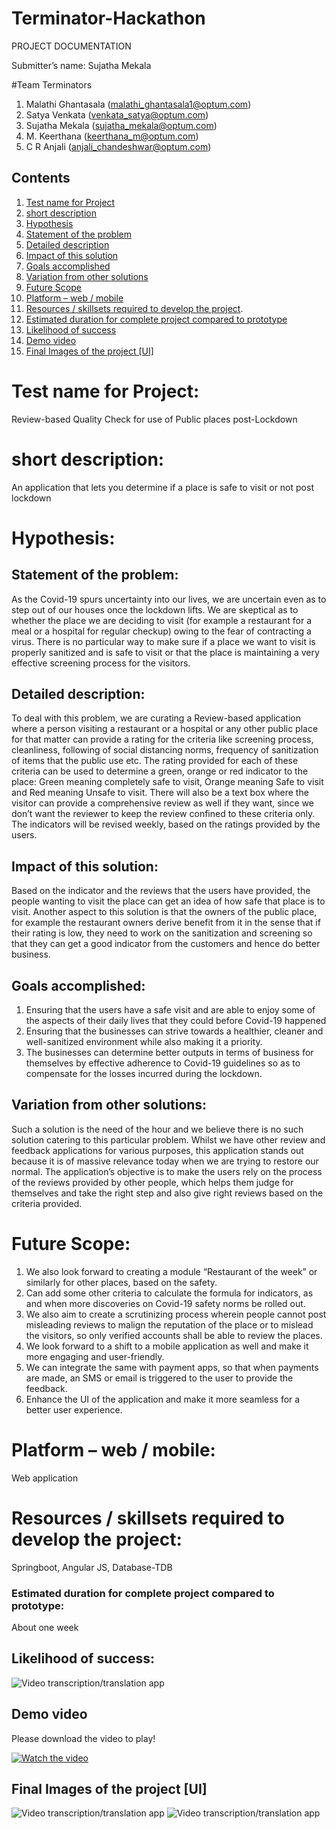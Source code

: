 # Terminator-Hackathon

PROJECT DOCUMENTATION

Submitter’s name:  Sujatha Mekala

#Team Terminators
1.	Malathi Ghantasala (malathi_ghantasala1@optum.com)
2.	Satya Venkata (venkata_satya@optum.com)
3.	Sujatha Mekala (sujatha_mekala@optum.com)
4.	M. Keerthana (keerthana_m@optum.com)
5.	C R Anjali (anjali_chandeshwar@optum.com)

## Contents

1. [Test name for Project](#testname)
1. [short description](#hort-description)
1. [Hypothesis](#Hypothesis)
1. [Statement of the problem](#statement-of-problem)
1. [Detailed description](#detaileddescription)
1. [Impact of this solution](#impactofsolution)
1. [Goals accomplished](#goals-accomplished)
1. [Variation from other solutions](#variation-from-other-solutions)
1. [Future Scope](#futurescope)
1. [Platform – web / mobile](#platform-–-web-/-mobile)
1. [Resources / skillsets required to develop the project](#resources-/-skillsets-required-to-develop-the-project:).
1. [Estimated duration for complete project compared to prototype](#eta)
1. [Likelihood of success](#Likelihoodofprocess)
1.  [Demo video](#Demovideo)
1.  [Final Images of the project [UI]](#UIimage)
 
# Test name for Project: 
Review-based Quality Check for use of Public places post-Lockdown

# short description: 
An application that lets you determine if a place is safe to visit or not post lockdown

# Hypothesis:

## Statement of the problem:

As the Covid-19 spurs uncertainty into our lives, we are uncertain even as to step out of our houses once the lockdown lifts. We are skeptical as to whether the place we are deciding to visit (for example a restaurant for a meal or a hospital for regular checkup) owing to the fear of contracting a virus. There is no particular way to make sure if a place we want to visit is properly sanitized and is safe to visit or that the place is maintaining a very effective screening process for the visitors.

## Detailed description:
To deal with this problem, we are curating a Review-based application where a person visiting a restaurant or a hospital or any other public place for that matter can provide a rating for the criteria like screening process, cleanliness, following of social distancing norms, frequency of sanitization of items that the public use etc. The rating provided for each of these criteria can be used to determine a green, orange or red indicator to the place: Green meaning completely safe to visit, Orange meaning Safe to visit and Red meaning Unsafe to visit. There will also be a text box where the visitor can provide a comprehensive review as well if they want, since we don’t want the reviewer to keep the review confined to these criteria only. The indicators will be revised weekly, based on the ratings provided by the users.

## Impact of this solution:
Based on the indicator and the reviews that the users have provided, the people wanting to visit the place can get an idea of how safe that place is to visit. Another aspect to this solution is that the owners of the public place, for example the restaurant owners derive benefit from it in the sense that if their rating is low, they need to work on the sanitization and screening so that they can get a good indicator from the customers and hence do better business. 

## Goals accomplished:
1.	Ensuring that the users have a safe visit and are able to enjoy some of the aspects of their daily lives that they could before Covid-19 happened 
2.	Ensuring that the businesses can strive towards a healthier, cleaner and well-sanitized environment while also making it a priority.
3.	The businesses can determine better outputs in terms of business for themselves by effective adherence to Covid-19 guidelines so as to compensate for the losses incurred during the lockdown.

## Variation from other solutions:
Such a solution is the need of the hour and we believe there is no such solution catering to this particular problem. Whilst we have other review and feedback applications for various purposes, this application stands out because it is of massive relevance today when we are trying to restore our normal. The application’s objective is to make the users rely on the process of the reviews provided by other people, which helps them judge for themselves and take the right step and also give right reviews based on the criteria provided.

# Future Scope:
1.	We also look forward to creating a module “Restaurant of the week” or similarly for other places, based on the safety. 
2.	Can add some other criteria to calculate the formula for indicators, as and when more discoveries on Covid-19 safety norms be rolled out. 
3.	We also aim to create a scrutinizing process wherein people cannot post misleading reviews to malign the reputation of the place or to mislead the visitors, so only verified accounts shall be able to review the places.
4.	We look forward to a shift to a mobile application as well and make it more engaging and user-friendly.
5.	We can integrate the same with payment apps, so that when payments are made, an SMS or email is triggered to the user to provide the feedback.
6.	Enhance the UI of the application and make it more seamless for a better user experience.

# Platform – web / mobile:
Web application

# Resources / skillsets required to develop the project:
Springboot, Angular JS, Database-TDB

### Estimated duration for complete project compared to prototype: 
About one week

## Likelihood of success: 

![Video transcription/translation app](https://github.com/msujatha-terminators/Terminator-Hackathon/blob/master/COVID19QualityCheck/src/main/resources/static/img/piechart.PNG)


## Demo video
Please download the video to play!

[![Watch the video](https://github.com/msujatha-terminators/Terminator-Hackathon/blob/master/COVID19QualityCheck/src/main/resources/static/img/play.PNG)](https://github.com/msujatha-terminators/Terminator-Hackathon/blob/master/COVID19QualityCheck/src/main/resources/static/img/Quality-Check_PPT.mp4)


## Final Images of the project [UI] 

![Video transcription/translation app](https://github.com/msujatha-terminators/Terminator-Hackathon/blob/master/COVID19QualityCheck/src/main/resources/static/img/first.png)
![Video transcription/translation app](https://github.com/msujatha-terminators/Terminator-Hackathon/blob/master/COVID19QualityCheck/src/main/resources/static/img/second.png)

